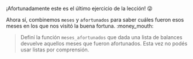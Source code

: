 ¡Afortunadamente este es el último ejercicio de la lección! :stuck_out_tongue_winking_eye:

Ahora sí, combinemos `meses` y `afortunados` para saber cuáles fueron esos meses en los que nos visitó la buena fortuna. :money_mouth:

> Definí la función `meses_afortunados` que dada una lista de balances devuelve aquellos meses que fueron afortunados. Esta vez no podés usar listas por comprensión.